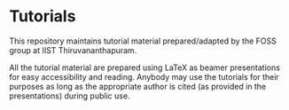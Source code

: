 # Tutorials

This repository maintains tutorial material prepared/adapted by the FOSS group at IIST Thiruvananthapuram.

All the tutorial material are prepared using LaTeX as beamer presentations for easy accessibility and reading. Anybody may use the tutorials for their purposes as long as the appropriate author is cited (as provided in the presentations) during public use.
